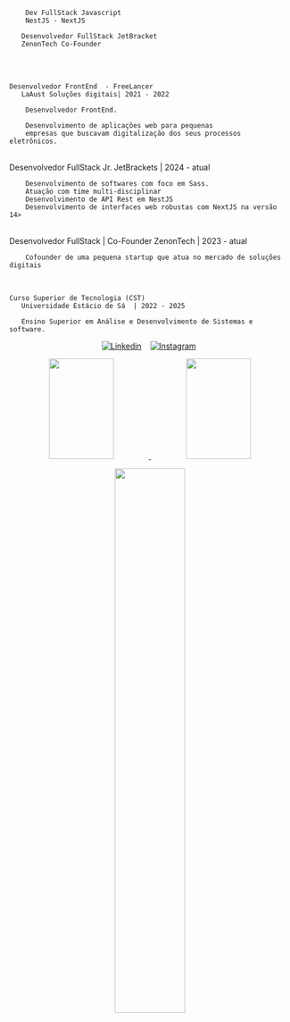         Dev FullStack Javascript
        NestJS - NextJS
      
       Desenvolvedor FullStack JetBracket
       ZenonTech Co-Founder 
 

        
        


 <br>

<br>
  
    Desenvolvedor FrontEnd  - FreeLancer
       LaAust Soluções digitais| 2021 - 2022

        Desenvolvedor FrontEnd.

        Desenvolvimento de aplicações web para pequenas
        empresas que buscavam digitalização dos seus processos eletrônicos.

<br>
    Desenvolvedor FullStack Jr.
       JetBrackets | 2024 - atual

        Desenvolvimento de softwares com foco em Sass.
        Atuação com time multi-disciplinar
        Desenvolvimento de API Rest em NestJS
        Desenvolvimento de interfaces web robustas com NextJS na versão 14>

<br>
    Desenvolvedor FullStack | Co-Founder
       ZenonTech | 2023 - atual

        Cofounder de uma pequena startup que atua no mercado de soluções digitais
<br>


    Curso Superior de Tecnologia (CST) 
       Universidade Estácio de Sá  | 2022 - 2025
            
       Ensino Superior em Análise e Desenvolvimento de Sistemas e software.          


<div>
   <p align="center">
    <a href="https://www.linkedin.com/in/matheus-fonteles-5876b8211/"><img alt="Linkedin" src="https://img.shields.io/badge/-LinkedIn-blue?style=for-the-badge&logo=Linkedin&logoColor=white"></a>&nbsp;&nbsp;&nbsp;
    <a href="https://www.instagram.com/laaust.co/"><img alt="Instagram" src="https://img.shields.io/youtube/channel/subscribers/UCXKSo8RSfVmrawXleZ-_arg?style=social"></a>&nbsp;
  </p>
</div>

<div align="center">
  <a href="https://github.com/matheusmfl">
  <img height="180em" width="48%" src="https://github-readme-stats.vercel.app/api?username=matheusmfl&show_icons=true&theme=dark&include_all_commits=true&count_private=true"/>
  <img height="180em" width="48%" src="https://github-readme-stats.vercel.app/api/top-langs/?username=matheusmfl&layout=compact&langs_count=7&theme=dark"/>
</div>
<p align="center"><img width=50% src="https://media.giphy.com/media/IThjAlJnD9WNO/giphy.gif"></p>

